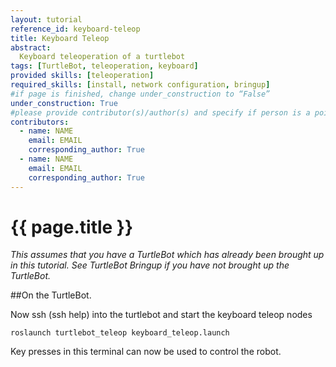 ```yaml
---
layout: tutorial
reference_id: keyboard-teleop
title: Keyboard Teleop
abstract:
  Keyboard teleoperation of a turtlebot
tags: [TurtleBot, teleoperation, keyboard]
provided skills: [teleoperation]
required_skills: [install, network configuration, bringup]
#if page is finished, change under_construction to “False”
under_construction: True
#please provide contributor(s)/author(s) and specify if person is a point of contact (default is "True")
contributors:
  - name: NAME
    email: EMAIL
    corresponding_author: True
  - name: NAME
    email: EMAIL
    corresponding_author: True
---
```


# {{ page.title }}

*This assumes that you have a TurtleBot which has already been brought up in this tutorial. See TurtleBot Bringup if you have not brought up the TurtleBot.*

##On the TurtleBot.

Now ssh (ssh help) into the turtlebot and start the keyboard teleop nodes

	roslaunch turtlebot_teleop keyboard_teleop.launch

Key presses in this terminal can now be used to control the robot.

